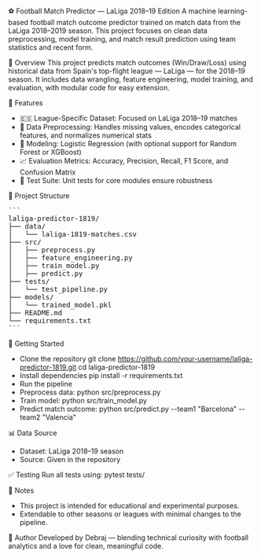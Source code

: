 ⚽ Football Match Predictor — LaLiga 2018–19 Edition
A machine learning-based football match outcome predictor trained on match data from the LaLiga 2018–2019 season. This project focuses on clean data preprocessing, model training, and match result prediction using team statistics and recent form.


📌 Overview
This project predicts match outcomes (Win/Draw/Loss) using historical data from Spain's top-flight league — LaLiga — for the 2018–19 season. It includes data wrangling, feature engineering, model training, and evaluation, with modular code for easy extension.


🧠 Features
- 🇪🇸 League-Specific Dataset: Focused on LaLiga 2018–19 matches
- 🧹 Data Preprocessing: Handles missing values, encodes categorical features, and normalizes numerical stats
- 🤖 Modeling: Logistic Regression (with optional support for Random Forest or XGBoost)
- 📈 Evaluation Metrics: Accuracy, Precision, Recall, F1 Score, and Confusion Matrix
- 🧪 Test Suite: Unit tests for core modules ensure robustness


📁 Project Structure
<pre>```
laliga-predictor-1819/
├── data/
│   └── laliga-1819-matches.csv
├── src/
│   ├── preprocess.py
│   ├── feature_engineering.py
│   ├── train_model.py
│   ├── predict.py
├── tests/
│   └── test_pipeline.py
├── models/
│   └── trained_model.pkl
├── README.md
└── requirements.txt
```</pre>


🚀 Getting Started
- Clone the repository
git clone https://github.com/your-username/laliga-predictor-1819.git
cd laliga-predictor-1819
- Install dependencies
pip install -r requirements.txt
- Run the pipeline
- Preprocess data:
python src/preprocess.py
- Train model:
python src/train_model.py
- Predict match outcome:
python src/predict.py --team1 "Barcelona" --team2 "Valencia"


📊 Data Source
- Dataset: LaLiga 2018–19 season
- Source: Given in the repository


✅ Testing
Run all tests using:
pytest tests/


📌 Notes
- This project is intended for educational and experimental purposes.
- Extendable to other seasons or leagues with minimal changes to the pipeline.








👤 Author
Developed by Debraj — blending technical curiosity with football analytics and a love for clean, meaningful code.

